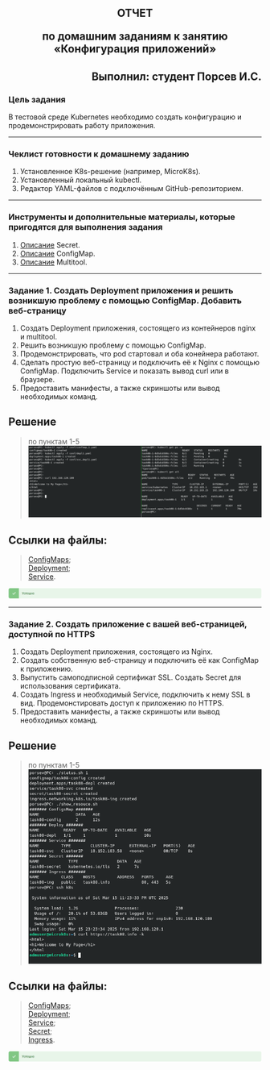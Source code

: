 ## <p style="text-align: center;">ОТЧЕТ</p> <p style="text-align: center;">по домашним заданиям к занятию «Конфигурация приложений»</p>
## <p style="text-align: right;">Выполнил: студент Порсев И.С.</p>

### Цель задания

В тестовой среде Kubernetes необходимо создать конфигурацию и продемонстрировать работу приложения.

------

### Чеклист готовности к домашнему заданию

1. Установленное K8s-решение (например, MicroK8s).
2. Установленный локальный kubectl.
3. Редактор YAML-файлов с подключённым GitHub-репозиторием.

------

### Инструменты и дополнительные материалы, которые пригодятся для выполнения задания

1. [Описание](https://kubernetes.io/docs/concepts/configuration/secret/) Secret.
2. [Описание](https://kubernetes.io/docs/concepts/configuration/configmap/) ConfigMap.
3. [Описание](https://github.com/wbitt/Network-MultiTool) Multitool.

------

### Задание 1. Создать Deployment приложения и решить возникшую проблему с помощью ConfigMap. Добавить веб-страницу

1. Создать Deployment приложения, состоящего из контейнеров nginx и multitool.
2. Решить возникшую проблему с помощью ConfigMap. 
3. Продемонстрировать, что pod стартовал и оба конейнера работают.
4. Сделать простую веб-страницу и подключить её к Nginx с помощью ConfigMap. Подключить Service и показать вывод curl или в браузере.
5. Предоставить манифесты, а также скриншоты или вывод необходимых команд.

## Решение
> по пунктам 1-5
![localImage](./screen_VII.08_1.png)        
    
## Ссылки на файлы:
>[ConfigMaps](./conf/configmap.yaml);       
>[Deployment](./conf/depl1.yaml);     
>[Service](./conf/svc_depl.yaml).                  

![localImage](./Yes.png)


------

### Задание 2. Создать приложение с вашей веб-страницей, доступной по HTTPS 

1. Создать Deployment приложения, состоящего из Nginx.
2. Создать собственную веб-страницу и подключить её как ConfigMap к приложению.
3. Выпустить самоподписной сертификат SSL. Создать Secret для использования сертификата.
4. Создать Ingress и необходимый Service, подключить к нему SSL в вид. Продемонстировать доступ к приложению по HTTPS. 
5. Предоставить манифесты, а также скриншоты или вывод необходимых команд.

## Решение
> по пунктам 1-5
![localImage](./screen_VII.08_2.png) 

## Ссылки на файлы:
>[ConfigMaps](./conf/configmap.yaml);       
>[Deployment](./conf/depl2.yaml);     
>[Service](./conf/svc_depl.yaml);  
>[Secret](./conf/secret.yaml);         
>[Ingress](./conf/ingress.yaml).              

![localImage](./Yes.png)
